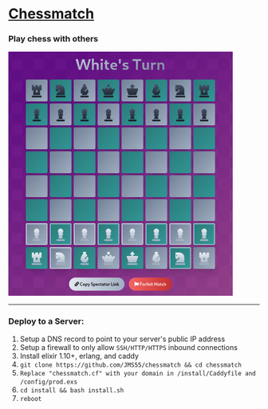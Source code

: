 # [Chessmatch](https://chessmatch.cf)
### Play chess with others
<img src="screenshot.png" alt="Screenshot" width="450"/>

---

### Deploy to a Server:
1. Setup a DNS record to point to your server's public IP address
2. Setup a firewall to only allow `SSH/HTTP/HTTPS` inbound connections
3. Install elixir 1.10+, erlang, and caddy
4. `git clone https://github.com/JMS55/chessmatch && cd chessmatch`
5. `Replace "chessmatch.cf" with your domain in /install/Caddyfile and /config/prod.exs`
6. `cd install && bash install.sh`
7. `reboot`
